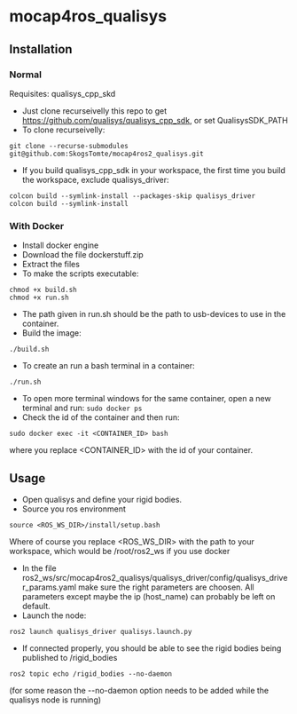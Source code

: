 # mocap4ros_qualisys

## Installation

### Normal

Requisites: qualisys_cpp_skd

- Just clone recurseivelly this repo to get https://github.com/qualisys/qualisys_cpp_sdk, or set QualisysSDK_PATH
- To clone recurseivelly:
```
git clone --recurse-submodules git@github.com:SkogsTomte/mocap4ros2_qualisys.git
```
- If you build qualisys_cpp_sdk in your workspace, the first time you build the workspace, exclude qualisys_driver:
```
colcon build --symlink-install --packages-skip qualisys_driver
colcon build --symlink-install
```

### With Docker
- Install docker engine
- Download the file dockerstuff.zip
- Extract the files
- To make the scripts executable:
```
chmod +x build.sh
chmod +x run.sh
```
- The path given in run.sh should be the path to usb-devices to use in the container.
- Build the image:
```
./build.sh
```
- To create an run a bash terminal in a container:
```
./run.sh
```
- To open more terminal windows for the same container, open a new terminal and run:
``` sudo docker ps ```
- Check the id of the container and then run:
```
sudo docker exec -it <CONTAINER_ID> bash
```
where you replace <CONTAINER_ID> with the id of your container.

## Usage
- Open qualisys and define your rigid bodies.
- Source you ros environment
```
source <ROS_WS_DIR>/install/setup.bash
```
Where of course you replace <ROS_WS_DIR> with the path to your workspace, which would be /root/ros2_ws if you use docker

- In the file ros2_ws/src/mocap4ros2_qualisys/qualisys_driver/config/qualisys_driver_params.yaml make sure the right parameters are choosen. All parameters except maybe the ip (host_name) can probably be left on default.
- Launch the node:
```
ros2 launch qualisys_driver qualisys.launch.py
```
- If connected properly, you should be able to see the rigid bodies being published to /rigid_bodies
```
ros2 topic echo /rigid_bodies --no-daemon
```
(for some reason the --no-daemon option needs to be added while the qualisys node is running)
